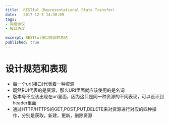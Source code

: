 ```yaml
---
title:  RESTful（Representational State Transfer）
date:   2017-12-5 14:30:09
tags:
- 网络协议
- 接口协议

excerpt: RESTful接口协议的总结
published: true
---
```

# 设计规范和表现
* 每一个uri(接口)代表着一种资源
* 既然RUI代表的是资源，那么URI里面就应该使用的是名词
* 版本号不应该出现在uri里面，因为这只是同一种资源的不同表现，可以设计到header里面
* 通过HTTP/HTTPS的GET,POST,PUT,DELETE来对资源进行对应的四种操作，分别是获取，新建，更新，删除资源
